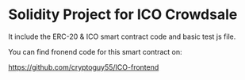 # Solidity Project for ICO Crowdsale

It include the ERC-20 & ICO smart contract code and basic test js file.

You can find fronend code for this smart contract on:

https://github.com/cryptoguy55/ICO-frontend

```

